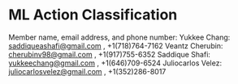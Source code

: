 # ML Action Classification  
Member name, email address, and phone number:
Yukkee Chang: saddiqueashafi@gmail.com , ‭+1(718)764-7162‬
Veantz  Cherubin: cherubinv98@gmail.com , ‭+1(917)755-6352‬
Saddique Shafi: yukkeechang@gmail.com , +1(646)709-6524‬
Juliocarlos  Velez: juliocarlosvelez@gmail.com , ‭+1(352)286-8017‬
